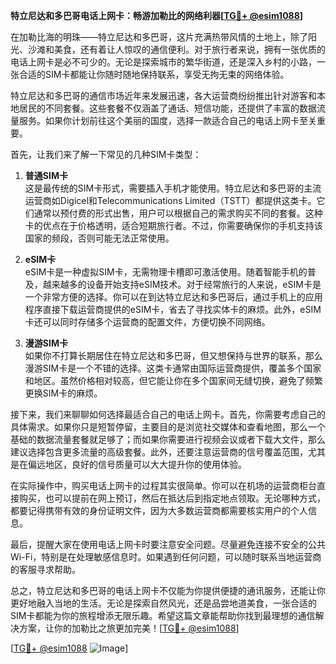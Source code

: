 **特立尼达和多巴哥电话上网卡：畅游加勒比的网络利器[[TG💪+ @esim1088](https://t.me/s/esim1088)]**

在加勒比海的明珠——特立尼达和多巴哥，这片充满热带风情的土地上，除了阳光、沙滩和美食，还有着让人惊叹的通信便利。对于旅行者来说，拥有一张优质的电话上网卡是必不可少的。无论是探索城市的繁华街道，还是深入乡村的小路，一张合适的SIM卡都能让你随时随地保持联系，享受无拘无束的网络体验。

特立尼达和多巴哥的通信市场近年来发展迅速，各大运营商纷纷推出针对游客和本地居民的不同套餐。这些套餐不仅涵盖了通话、短信功能，还提供了丰富的数据流量服务。如果你计划前往这个美丽的国度，选择一款适合自己的电话上网卡至关重要。

首先，让我们来了解一下常见的几种SIM卡类型：

1. **普通SIM卡**  
   这是最传统的SIM卡形式，需要插入手机才能使用。特立尼达和多巴哥的主流运营商如Digicel和Telecommunications Limited（TSTT）都提供这类卡。它们通常以预付费的形式出售，用户可以根据自己的需求购买不同的套餐。这种卡的优点在于价格透明，适合短期旅行者。不过，你需要确保你的手机支持该国家的频段，否则可能无法正常使用。

2. **eSIM卡**  
   eSIM卡是一种虚拟SIM卡，无需物理卡槽即可激活使用。随着智能手机的普及，越来越多的设备开始支持eSIM技术。对于经常旅行的人来说，eSIM卡是一个非常方便的选择。你可以在到达特立尼达和多巴哥后，通过手机上的应用程序直接下载运营商提供的eSIM卡，省去了寻找实体卡的麻烦。此外，eSIM卡还可以同时存储多个运营商的配置文件，方便切换不同网络。

3. **漫游SIM卡**  
   如果你不打算长期居住在特立尼达和多巴哥，但又想保持与世界的联系，那么漫游SIM卡是一个不错的选择。这类卡通常由国际运营商提供，覆盖多个国家和地区。虽然价格相对较高，但它能让你在多个国家间无缝切换，避免了频繁更换SIM卡的麻烦。

接下来，我们来聊聊如何选择最适合自己的电话上网卡。首先，你需要考虑自己的具体需求。如果你只是短暂停留，主要目的是浏览社交媒体和查看地图，那么一个基础的数据流量套餐就足够了；而如果你需要进行视频会议或者下载大文件，那么建议选择包含更多流量的高级套餐。此外，还要注意运营商的信号覆盖范围，尤其是在偏远地区，良好的信号质量可以大大提升你的使用体验。

在实际操作中，购买电话上网卡的过程其实很简单。你可以在机场的运营商柜台直接购买，也可以提前在网上预订，然后在抵达后到指定地点领取。无论哪种方式，都要记得携带有效的身份证明文件，因为大多数运营商都需要核实用户的个人信息。

最后，提醒大家在使用电话上网卡时要注意安全问题。尽量避免连接不安全的公共Wi-Fi，特别是在处理敏感信息时。如果遇到任何问题，可以随时联系当地运营商的客服寻求帮助。

总之，特立尼达和多巴哥的电话上网卡不仅能为你提供便捷的通讯服务，还能让你更好地融入当地的生活。无论是探索自然风光，还是品尝地道美食，一张合适的SIM卡都能为你的旅程增添无限乐趣。希望这篇文章能帮助你找到最理想的通信解决方案，让你的加勒比之旅更加完美！[[TG💪+ @esim1088](https://t.me/s/esim1088)]

[[TG💪+ @esim1088](https://t.me/s/esim1088) ![Image](https://i.postimg.cc/4NQfJmqS/Snipaste-2025-05-13-00-14-12.png)]
